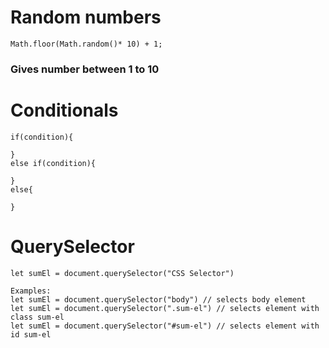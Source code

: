 # Random numbers
```
Math.floor(Math.random()* 10) + 1;
```
### Gives number between 1 to 10

# Conditionals

```
if(condition){

}
else if(condition){

}
else{

}
```

# QuerySelector
```
let sumEl = document.querySelector("CSS Selector")

Examples:
let sumEl = document.querySelector("body") // selects body element
let sumEl = document.querySelector(".sum-el") // selects element with class sum-el
let sumEl = document.querySelector("#sum-el") // selects element with id sum-el
```